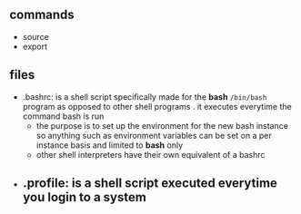 ## commands
- source
- export
## files
- .bashrc: is a shell script specifically made for the **bash** ```/bin/bash``` program as opposed to other shell programs .
it executes everytime the command bash is run
  - the purpose is to set up the environment for the new bash instance so anything such as environment variables can be set on a per instance basis and limited to **bash** only
  - other shell interpreters have their own equivalent of a bashrc
- .profile: is a shell script executed everytime you login to a system
  - 
